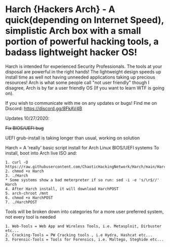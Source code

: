 # Harch {Hackers Arch} - A quick(depending on Internet Speed), simplistic Arch box with a small portion of powerful hacking tools, a badass lightweight hacker OS!

Harch is intended for experienced Security Professionals. The tools at your disposal are powerful in the right hands! The lightweight design speeds up install time as well not having unneeded applications taking up precious resources! Arch is what some people call "not user friendly" though I disagree, Arch is by far a user friendly OS (If you want to learn WTF is going on). 

If you wish to communicate with me on any updates or bugs! Find me on Discord: https://discord.gg/8FkAV4B

Updates 10/27/2020:

~~Fix BIOS/UEFI bug~~

UEFI grub-install is taking longer than usual, working on solution 


Harch = A 'really' basic script install for Arch Linux BIOS/UEFI systems
  To install, boot into Arch live ISO and:
  
  
    1. curl -O https://raw.githubusercontent.com/ChaoticHackingNetwork/Harch/main/Harch
    2. chmod +x Harch
    3. ./Harch
    * Some systems show a bad meterpreter if so run: sed -i -e 's/\r$//' Harch 
    4. After Harch install, it will download HarchPOST
    5. arch-chroot /mnt
    6. chmod +x HarchPOST
    7. ./HarchPOST

Tools will be broken down into categories for a more user preferred system, not every tool is needed

    1. Web-Tools = Web App and Wireless Tools, i.e. Metasploit, Dirbuster etc...
    2. Cracking-Tools = PW Cracking tools , i.e Hydra, Hashcat etc...
    3. Forensic-Tools = Tools for Forensics, i.e. Maltego, Steghide etc...
    
    
  
